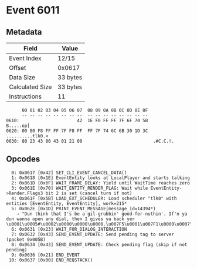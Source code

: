 # Event 6011

## Metadata

| Field           | Value    |
|-----------------|----------|
| Event Index     | 12/15    |
| Offset          | 0x0617   |
| Data Size       | 33 bytes |
| Calculated Size | 33 bytes |
| Instructions    | 11       |

```
      00 01 02 03 04 05 06 07  08 09 0A 0B 0C 0D 0E 0F
      -- -- -- -- -- -- -- --  -- -- -- -- -- -- -- --
0610:                      42  1E F0 FF FF 7F 6F 70 5B         B.....op[
0620: 00 80 F8 FF FF 7F F8 FF  FF 7F 74 6C 6B 30 1D 3C  ..........tlk0.<
0630: 80 23 43 00 43 01 21 00                           .#C.C.!.        
```

## Opcodes

```
  0: 0x0617 [0x42] SET_CLI_EVENT_CANCEL_DATA()
  1: 0x0618 [0x1E] EventEntity looks at LocalPlayer and starts talking
  2: 0x061D [0x6F] WAIT_FRAME_DELAY: Yield until WaitTime reaches zero
  3: 0x061E [0x70] WAIT_ENTITY_RENDER_FLAG: Wait while EventEntity->Render.Flags3 bit 2 is set (cancel turn if not)
  4: 0x061F [0x5B] LOAD_EXT_SCHEDULER: Load scheduler "tlk0" with entities [EventEntity, EventEntity], work=215*
  5: 0x062E [0x1D] PRINT_EVENT_MESSAGE(message_id=14394*)
    → "Dun think that I's be a gil-grubbin' good-fer-nuthin'. If'n ya dun wanna open any dial, then I gives ya back yer \u0001\u0005#\u0002\u0000\u0000\u0000.\u007F5\u0001\u007F1\u0000\u0007"
  6: 0x0631 [0x23] WAIT_FOR_DIALOG_INTERACTION
  7: 0x0632 [0x43] SEND_EVENT_UPDATE: Send pending tag to server (packet 0x005B)
  8: 0x0634 [0x43] SEND_EVENT_UPDATE: Check pending flag (skip if not pending)
  9: 0x0636 [0x21] END_EVENT
 10: 0x0637 [0x00] END_REQSTACK()
```
